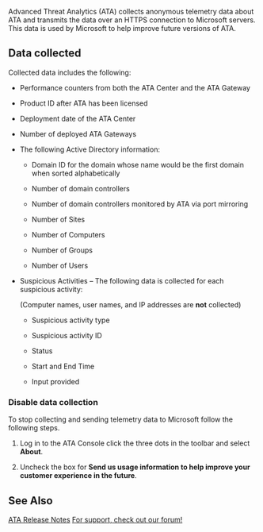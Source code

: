 Advanced Threat Analytics (ATA) collects anonymous telemetry data about ATA and transmits the data over an HTTPS connection to Microsoft servers.  This data is used by Microsoft to help improve future versions of ATA.

## Data collected
Collected data includes the following:

- Performance counters from both the ATA Center    and the ATA Gateway

- Product ID after ATA has been licensed

- Deployment date of the ATA Center

- Number of deployed ATA Gateways

- The following Active Directory information:

   - Domain ID for the domain whose name would be the first domain when sorted alphabetically

   - Number of domain controllers

   - Number of domain controllers monitored by ATA via port mirroring

   - Number of Sites

   - Number of Computers

   - Number of Groups

   - Number of Users

- Suspicious Activities  – The following data is collected for each suspicious activity:

   (Computer names, user names, and IP addresses are **not** collected)

   - Suspicious activity type

   - Suspicious activity ID

   - Status

   - Start and End Time

   - Input provided

### Disable data collection
To stop collecting and sending telemetry data to Microsoft follow the following steps.

1. Log in to the ATA Console    click the three dots in the toolbar and select **About**.

2. Uncheck the box for **Send us usage information to help improve your customer experience in the future**.

## See Also
[ATA Release Notes](../Topic/ATA_Release_Notes.md)
[For support, check out our forum!](https://social.technet.microsoft.com/Forums/security/en-US/home?forum=mata)

